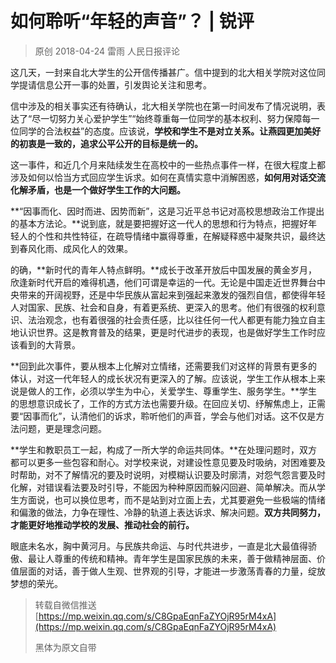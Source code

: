 # 如何聆听“年轻的声音”？ | 锐评

> 原创 2018-04-24 雷雨 人民日报评论

这几天，一封来自北大学生的公开信传播甚广。信中提到的北大相关学院对这位同学提请信息公开一事的处置，引发舆论关注和思考。

信中涉及的相关事实还有待确认，北大相关学院也在第一时间发布了情况说明，表达了“尽一切努力关心爱护学生”“始终尊重每一位同学的基本权利、努力保障每一位同学的合法权益”的态度。应该说，**学校和学生不是对立关系。让燕园更加美好的初衷是一致的，追求公平公开的目标是统一的。**

这一事件，和近几个月来陆续发生在高校中的一些热点事件一样，在很大程度上都涉及如何以恰当方式回应学生诉求。如何在真情实意中消解困惑，**如何用对话交流化解矛盾，也是一个做好学生工作的大问题。**

**“因事而化、因时而进、因势而新”，这是习近平总书记对高校思想政治工作提出的基本方法论。**说到底，就是要把握好这一代人的思想和行为特点，把握好年轻人的个性和共性特征，在疏导情绪中赢得尊重，在解疑释惑中凝聚共识，最终达到春风化雨、成风化人的效果。

的确，**新时代的青年人特点鲜明。**成长于改革开放后中国发展的黄金岁月，欣逢新时代开启的难得机遇，他们可谓是幸运的一代。无论是中国走近世界舞台中央带来的开阔视野，还是中华民族从富起来到强起来激发的强烈自信，都使得年轻人对国家、民族、社会和自身，有着更系统、更深入的思考。他们有很强的权利意识、法治观念，也有着很强的社会责任感，比以往任何一代人都更有能力独立自主地认识世界。这是教育普及的结果，更是时代进步的表现，也是做好学生工作时应该看到的大背景。

**回到此次事件，要从根本上化解对立情绪，还需要我们对这样的背景有更多的体认，对这一代年轻人的成长状况有更深入的了解。应该说，学生工作从根本上来说是做人的工作，必须以学生为中心，关爱学生、尊重学生、服务学生。**学生的思想意识成长了，工作的方式方法也需要升级。在回应关切、纾解焦虑上，正需要“因事而化”，认清他们的诉求，聆听他们的声音，学会与他们对话。这不仅是方法问题，更是理念问题。

**学生和教职员工一起，构成了一所大学的命运共同体。**在处理问题时，双方都可以更多一些包容和耐心。对学校来说，对建设性意见要及时吸纳，对困难要及时帮助，对不了解情况的要及时说明，对模糊认识要及时廓清，对怨气怨言要及时化解，对错误看法要及时引导，不能因为种种原因而躲闪回避、简单解决。而从学生方面说，也可以换位思考，而不是站到对立面上去，尤其要避免一些极端的情绪和偏激的做法，力争在理性、冷静的轨道上表达诉求、解决问题。**双方共同努力，才能更好地推动学校的发展、推动社会的前行。**

眼底未名水，胸中黄河月。与民族共命运、与时代共进步，一直是北大最值得骄傲、最让人尊重的传统和精神。青年学生是国家民族的未来，善于做精神层面、价值层面的对话，善于做人生观、世界观的引导，才能进一步激荡青春的力量，绽放梦想的荣光。

> 转载自微信推送 [https://mp.weixin.qq.com/s/C8GpaEqnFaZYOjR95rM4xA](https://mp.weixin.qq.com/s/C8GpaEqnFaZYOjR95rM4xA)
> 
> 黑体为原文自带
